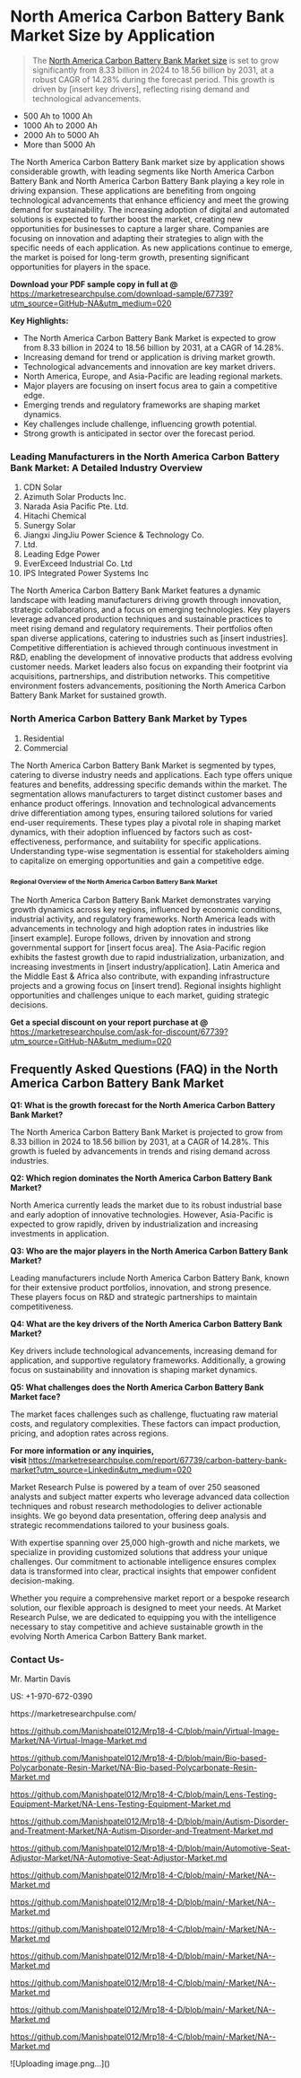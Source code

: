 <h1>North America Carbon Battery Bank Market&nbsp;Size by Application</h1><blockquote><p>The <a href="https://marketresearchpulse.com/download-sample/67739?utm_source=GitHub-NA&amp;utm_medium=020">North America Carbon Battery Bank Market size</a> is set to grow significantly from 8.33 billion in 2024 to 18.56 billion by 2031, at a robust CAGR of 14.28% during the forecast period. This growth is driven by [insert key drivers], reflecting rising demand and technological advancements.</p></blockquote><ul><li>500 Ah to 1000 Ah<li> 1000 Ah to 2000 Ah<li> 2000 Ah to 5000 Ah<li> More than 5000 Ah</li></ul><p>The North America Carbon Battery Bank market size by application shows considerable growth, with leading segments like North America Carbon Battery Bank and North America Carbon Battery Bank playing a key role in driving expansion. These applications are benefiting from ongoing technological advancements that enhance efficiency and meet the growing demand for sustainability. The increasing adoption of digital and automated solutions is expected to further boost the market, creating new opportunities for businesses to capture a larger share. Companies are focusing on innovation and adapting their strategies to align with the specific needs of each application. As new applications continue to emerge, the market is poised for long-term growth, presenting significant opportunities for players in the space.</p><p><strong>Download your PDF sample copy in full at @ </strong><a href="https://marketresearchpulse.com/download-sample/67739?utm_source=GitHub-NA&amp;utm_medium=020">https://marketresearchpulse.com/download-sample/67739?utm_source=GitHub-NA&amp;utm_medium=020</a></p><p><strong>Key Highlights: </strong></p><ul><li>The North America Carbon Battery Bank Market is expected to grow from 8.33 billion in 2024 to 18.56 billion by 2031, at a CAGR of 14.28%.</li><li>Increasing demand for trend or application is driving market growth.</li><li>Technological advancements and innovation are key market drivers.</li><li>North America, Europe, and Asia-Pacific are leading regional markets.</li><li>Major players are focusing on insert focus area to gain a competitive edge.</li><li>Emerging trends and regulatory frameworks are shaping market dynamics.</li><li>Key challenges include challenge, influencing growth potential.</li><li>Strong growth is anticipated in sector over the forecast period.</li></ul><h3>Leading Manufacturers in the North America Carbon Battery Bank Market: A Detailed Industry Overview</h3><ol><li>CDN Solar</li><li>Azimuth Solar Products Inc.</li><li>Narada Asia Pacific Pte. Ltd.</li><li>Hitachi Chemical</li><li>Sunergy Solar</li><li>Jiangxi JingJiu Power Science & Technology Co.</li><li>Ltd.</li><li>Leading Edge Power</li><li>EverExceed Industrial Co. Ltd</li><li>IPS Integrated Power Systems Inc</li></ol><div class="flex max-w-full flex-col flex-grow"><div class="min-h-8 text-message flex w-full flex-col items-end gap-2 whitespace-normal break-words [.text-message+&amp;]:mt-5" dir="auto" data-message-author-role="assistant" data-message-id="fd8432e4-4910-450d-b182-61b7bfb0a01f" data-message-model-slug="gpt-4o"><div class="flex w-full flex-col gap-1 empty:hidden first:pt-[3px]"><div class="markdown prose w-full break-words dark:prose-invert light"><p>The North America Carbon Battery Bank Market features a dynamic landscape with leading manufacturers driving growth through innovation, strategic collaborations, and a focus on emerging technologies. Key players leverage advanced production techniques and sustainable practices to meet rising demand and regulatory requirements. Their portfolios often span diverse applications, catering to industries such as [insert industries]. Competitive differentiation is achieved through continuous investment in R&amp;D, enabling the development of innovative products that address evolving customer needs. Market leaders also focus on expanding their footprint via acquisitions, partnerships, and distribution networks. This competitive environment fosters advancements, positioning the North America Carbon Battery Bank Market for sustained growth.</p></div></div></div></div><h3>North America Carbon Battery Bank Market by Types</h3><ol><li>Residential<li> Commercial</li></ol><div class="flex max-w-full flex-col flex-grow"><div class="min-h-8 text-message flex w-full flex-col items-end gap-2 whitespace-normal break-words [.text-message+&amp;]:mt-5" dir="auto" data-message-author-role="assistant" data-message-id="084470be-0bb7-4664-bddf-5156b4f41249" data-message-model-slug="gpt-4o-mini"><div class="flex w-full flex-col gap-1 empty:hidden first:pt-[3px]"><div class="markdown prose w-full break-words dark:prose-invert light"><p>The North America Carbon Battery Bank Market is segmented by types, catering to diverse industry needs and applications. Each type offers unique features and benefits, addressing specific demands within the market. The segmentation allows manufacturers to target distinct customer bases and enhance product offerings. Innovation and technological advancements drive differentiation among types, ensuring tailored solutions for varied end-user requirements. These types play a pivotal role in shaping market dynamics, with their adoption influenced by factors such as cost-effectiveness, performance, and suitability for specific applications. Understanding type-wise segmentation is essential for stakeholders aiming to capitalize on emerging opportunities and gain a competitive edge.</p></div></div></div></div><h3><span style="font-size: 11px;">Regional Overview of the North America Carbon Battery Bank Market</span></h3><div class="flex max-w-full flex-col flex-grow"><div class="min-h-8 text-message flex w-full flex-col items-end gap-2 whitespace-normal break-words [.text-message+&amp;]:mt-5" dir="auto" data-message-author-role="assistant" data-message-id="e9038762-ce64-4e30-91c9-9bd413514231" data-message-model-slug="gpt-4o-mini"><div class="flex w-full flex-col gap-1 empty:hidden first:pt-[3px]"><div class="markdown prose w-full break-words dark:prose-invert light"><p>The North America Carbon Battery Bank Market demonstrates varying growth dynamics across key regions, influenced by economic conditions, industrial activity, and regulatory frameworks. North America leads with advancements in technology and high adoption rates in industries like [insert example]. Europe follows, driven by innovation and strong governmental support for [insert focus area]. The Asia-Pacific region exhibits the fastest growth due to rapid industrialization, urbanization, and increasing investments in [insert industry/application]. Latin America and the Middle East &amp; Africa also contribute, with expanding infrastructure projects and a growing focus on [insert trend]. Regional insights highlight opportunities and challenges unique to each market, guiding strategic decisions.</p></div></div></div></div><p><strong>Get a special discount on your report purchase at @ </strong><a href="https://marketresearchpulse.com/ask-for-discount/67739?utm_source=GitHub-NA&amp;utm_medium=020">https://marketresearchpulse.com/ask-for-discount/67739?utm_source=GitHub-NA&amp;utm_medium=020</a></p><h2>Frequently Asked Questions (FAQ) in the North America Carbon Battery Bank Market</h2><p><strong>Q1: What is the growth forecast for the North America Carbon Battery Bank Market?</strong></p><p>The North America Carbon Battery Bank Market is projected to grow from 8.33 billion in 2024 to 18.56 billion by 2031, at a CAGR of 14.28%. This growth is fueled by advancements in trends and rising demand across industries.</p><p><strong>Q2: Which region dominates the North America Carbon Battery Bank Market?</strong></p><p>North America currently leads the market due to its robust industrial base and early adoption of innovative technologies. However, Asia-Pacific is expected to grow rapidly, driven by industrialization and increasing investments in application.</p><p><strong>Q3: Who are the major players in the North America Carbon Battery Bank Market?</strong></p><p>Leading manufacturers include North America Carbon Battery Bank, known for their extensive product portfolios, innovation, and strong presence. These players focus on R&amp;D and strategic partnerships to maintain competitiveness.</p><p><strong>Q4: What are the key drivers of the North America Carbon Battery Bank Market?</strong></p><p>Key drivers include technological advancements, increasing demand for application, and supportive regulatory frameworks. Additionally, a growing focus on sustainability and innovation is shaping market dynamics.</p><p><strong>Q5: What challenges does the North America Carbon Battery Bank Market face?</strong></p><p>The market faces challenges such as challenge, fluctuating raw material costs, and regulatory complexities. These factors can impact production, pricing, and adoption rates across regions.</p><p><strong>For more information or any inquiries, visit&nbsp;</strong><a href="https://marketresearchpulse.com/report/67739/carbon-battery-bank-market?utm_source=Linkedin&utm_medium=020">https://marketresearchpulse.com/report/67739/carbon-battery-bank-market?utm_source=Linkedin&utm_medium=020</a></p><p>Market Research Pulse is powered by a team of over 250 seasoned analysts and subject matter experts who leverage advanced data collection techniques and robust research methodologies to deliver actionable insights. We go beyond data presentation, offering deep analysis and strategic recommendations tailored to your business goals.</p><p>With expertise spanning over 25,000 high-growth and niche markets, we specialize in providing customized solutions that address your unique challenges. Our commitment to actionable intelligence ensures complex data is transformed into clear, practical insights that empower confident decision-making.</p><p>Whether you require a comprehensive market report or a bespoke research solution, our flexible approach is designed to meet your needs. At Market Research Pulse, we are dedicated to equipping you with the intelligence necessary to stay competitive and achieve sustainable growth in the evolving North America Carbon Battery Bank market.</p><h3><strong>Contact Us-</strong></h3><p>Mr. Martin Davis</p><p>US: +1-970-672-0390</p><p>https://marketresearchpulse.com/</p><p><a href="https://github.com/Manishpatel012/Mrp18-4-C/blob/main/Virtual-Image-Market/NA-Virtual-Image-Market.md">https://github.com/Manishpatel012/Mrp18-4-C/blob/main/Virtual-Image-Market/NA-Virtual-Image-Market.md</a></p><p><a href="https://github.com/Manishpatel012/Mrp18-4-D/blob/main/Bio-based-Polycarbonate-Resin-Market/NA-Bio-based-Polycarbonate-Resin-Market.md">https://github.com/Manishpatel012/Mrp18-4-D/blob/main/Bio-based-Polycarbonate-Resin-Market/NA-Bio-based-Polycarbonate-Resin-Market.md</a></p><p><a href="https://github.com/Manishpatel012/Mrp18-4-C/blob/main/Lens-Testing-Equipment-Market/NA-Lens-Testing-Equipment-Market.md">https://github.com/Manishpatel012/Mrp18-4-C/blob/main/Lens-Testing-Equipment-Market/NA-Lens-Testing-Equipment-Market.md</a></p><p><a href="https://github.com/Manishpatel012/Mrp18-4-D/blob/main/Autism-Disorder-and-Treatment-Market/NA-Autism-Disorder-and-Treatment-Market.md">https://github.com/Manishpatel012/Mrp18-4-D/blob/main/Autism-Disorder-and-Treatment-Market/NA-Autism-Disorder-and-Treatment-Market.md</a></p><p><a href="https://github.com/Manishpatel012/Mrp18-4-D/blob/main/Automotive-Seat-Adjustor-Market/NA-Automotive-Seat-Adjustor-Market.md">https://github.com/Manishpatel012/Mrp18-4-D/blob/main/Automotive-Seat-Adjustor-Market/NA-Automotive-Seat-Adjustor-Market.md</a></p><p><a href="https://github.com/Manishpatel012/Mrp18-4-C/blob/main/-Market/NA--Market.md">https://github.com/Manishpatel012/Mrp18-4-C/blob/main/-Market/NA--Market.md</a></p><p><a href="https://github.com/Manishpatel012/Mrp18-4-D/blob/main/-Market/NA--Market.md">https://github.com/Manishpatel012/Mrp18-4-D/blob/main/-Market/NA--Market.md</a></p><p><a href="https://github.com/Manishpatel012/Mrp18-4-C/blob/main/-Market/NA--Market.md">https://github.com/Manishpatel012/Mrp18-4-C/blob/main/-Market/NA--Market.md</a></p><p><a href="https://github.com/Manishpatel012/Mrp18-4-D/blob/main/-Market/NA--Market.md">https://github.com/Manishpatel012/Mrp18-4-D/blob/main/-Market/NA--Market.md</a></p><p><a href="https://github.com/Manishpatel012/Mrp18-4-C/blob/main/-Market/NA--Market.md">https://github.com/Manishpatel012/Mrp18-4-C/blob/main/-Market/NA--Market.md</a></p><p><a href="https://github.com/Manishpatel012/Mrp18-4-D/blob/main/-Market/NA--Market.md">https://github.com/Manishpatel012/Mrp18-4-D/blob/main/-Market/NA--Market.md</a></p><p><a href="https://github.com/Manishpatel012/Mrp18-4-C/blob/main/-Market/NA--Market.md">https://github.com/Manishpatel012/Mrp18-4-C/blob/main/-Market/NA--Market.md</a></p>
![Uploading image.png…]()
